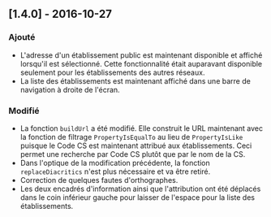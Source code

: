 ## [1.4.0] - 2016-10-27
### Ajouté
- L'adresse d'un établissement public est maintenant disponible et affiché lorsqu'il est sélectionné. Cette fonctionnalité était auparavant disponible seulement pour les établissements des autres réseaux.
- La liste des établissements est maintenant affiché dans une barre de navigation à droite de l'écran.

### Modifié
- La fonction ```buildUrl``` a été modifié. Elle construit le URL maintenant avec la fonction de filtrage ```PropertyIsEqualTo``` au lieu de ```PropertyIsLike``` puisque le Code CS est maintenant attribué aux établissements. Ceci permet une recherche par Code CS plutôt que par le nom de la CS.
- Dans l'optique de la modification précédente, la fonction ```replaceDiacritics``` n'est plus nécessaire et va être retiré.
- Correction de quelques fautes d'orthographes.
- Les deux encadrés d'information ainsi que l'attribution ont été déplacés dans le coin inférieur gauche pour laisser de l'espace pour la liste des établissements.